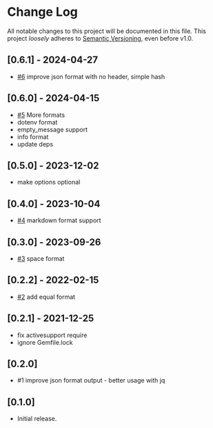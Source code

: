 # Change Log

All notable changes to this project will be documented in this file.
This project *loosely* adheres to [Semantic Versioning](http://semver.org/), even before v1.0.

## [0.6.1] - 2024-04-27
- [#6](https://github.com/boltops-tools/cli-format/pull/6) improve json format with no header, simple hash

## [0.6.0] - 2024-04-15
- [#5](https://github.com/boltops-tools/cli-format/pull/5) More formats
- dotenv format
- empty_message support
- info format
- update deps

## [0.5.0] - 2023-12-02
- make options optional

## [0.4.0] - 2023-10-04
- [#4](https://github.com/boltops-tools/cli-format/pull/4) markdown format support

## [0.3.0] - 2023-09-26
- [#3](https://github.com/boltops-tools/cli-format/pull/3) space format

## [0.2.2] - 2022-02-15
- [#2](https://github.com/boltops-tools/cli-format/pull/2) add equal format

## [0.2.1] - 2021-12-25
- fix activesupport require
- ignore Gemfile.lock

## [0.2.0]
- #1 improve json format output - better usage with jq

## [0.1.0]
- Initial release.

